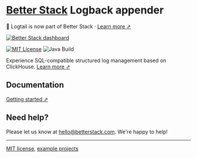 # [Better Stack](https://betterstack.com/logs) Logback appender

📣 Logtail is now part of Better Stack · [Learn more ⇗](https://betterstack.com/press/introducing-better-stack/)
  
[![Better Stack dashboard](https://github.com/logtail/logback-logtail/assets/10132717/0b7a6c84-1499-4d43-b3e6-f3b40285d627)](https://betterstack.com/logs)

[![MIT License](https://img.shields.io/badge/license-MIT-blue)](LICENSE.md)
![Java Build](https://github.com/logtail/logback-logtail/workflows/Java%20Build/badge.svg)

Experience SQL-compatible structured log management based on ClickHouse. [Learn more ⇗](https://betterstack.com/logs)

## Documentation

[Getting started ⇗](https://betterstack.com/docs/logs/java/)

## Need help?
Please let us know at [hello@betterstack.com](mailto:hello@betterstack.com). We're happy to help!

---

[MIT license](https://github.com/logtail/logback-logtail/blob/main/LICENSE.md), [example projects](https://github.com/logtail/logback-logtail/tree/main/examples)
